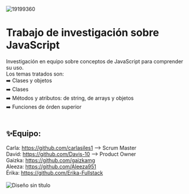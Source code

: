 ![19199360](https://github.com/user-attachments/assets/2c7e4214-a7d3-42e2-a907-4a00c6c20296)

<h1>Trabajo de investigación sobre JavaScript</h1> 

Investigación en equipo sobre conceptos de JavaScript para comprender su uso.
<br>Los temas tratados son:
<br>
➡️ Clases y objetos
<br>
➡️ Clases
<br>
➡️ Métodos y atributos: de string, de arrays y objetos
<br>
➡️ Funciones de órden superior
<br>
<br>
## :sparkles:Equipo:
Carla: https://github.com/carlasiles1 --> Scrum Master
<br>
David: https://github.com/Davis-10 --> Product Owner
<br>
Gaizka: https://github.com/gaizkamg
<br>
Aleeza: https://github.com/Aleeza951
<br>
Érika: https://github.com/Erika-Fullstack
<br>
<br>
![Diseño sin título](https://github.com/user-attachments/assets/b6be005b-171c-4678-a51d-f4c297d039aa)
